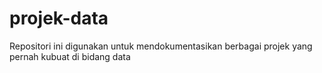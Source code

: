 # projek-data
Repositori ini digunakan untuk mendokumentasikan berbagai projek yang pernah kubuat di bidang data
